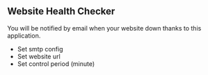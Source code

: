 ## Website Health Checker

You will be notified by email when your website down thanks to this application.

* Set smtp config
* Set website url
* Set control period (minute)